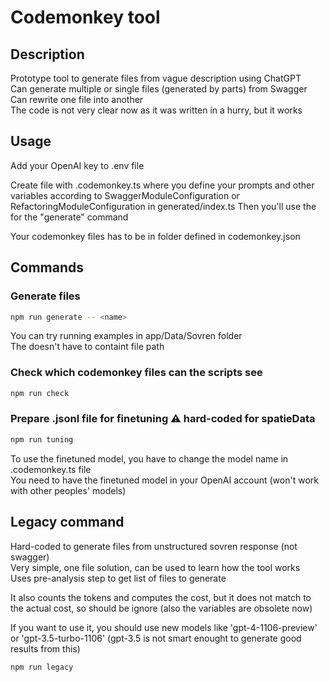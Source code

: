 # Codemonkey tool

## Description
Prototype tool to generate files from vague description using ChatGPT\
Can generate multiple or single files (generated by parts) from Swagger\
Can rewrite one file into another\
The code is not very clear now as it was written in a hurry, but it works

## Usage
Add your OpenAI key to .env file

Create file with <name>.codemonkey.ts where you define your prompts and other variables
according to SwaggerModuleConfiguration or RefactoringModuleConfiguration in generated/index.ts
Then you'll use the <name> for the "generate" command

Your codemonkey files has to be in folder defined in codemonkey.json

## Commands
### Generate files
```bash
npm run generate -- <name>
```

You can try running examples in app/Data/Sovren folder\
The <name> doesn't have to containt file path

### Check which codemonkey files can the scripts see
```bash
npm run check
```

### Prepare .jsonl file for finetuning :warning: hard-coded for spatieData
```bash
npm run tuning
```

To use the finetuned model, you have to change the model name in .codemonkey.ts file \
You need to have the finetuned model in your OpenAI account (won't work with other peoples' models)

## Legacy command
Hard-coded to generate files from unstructured sovren response (not swagger) \
Very simple, one file solution, can be used to learn how the tool works \
Uses pre-analysis step to get list of files to generate

It also counts the tokens and computes the cost, but it does not match to the actual cost,
 so should be ignore (also the variables are obsolete now)

If you want to use it, you should use new models like 'gpt-4-1106-preview' or 'gpt-3.5-turbo-1106' (gpt-3.5 is not smart enought to generate good results from this)

```bash
npm run legacy
```
